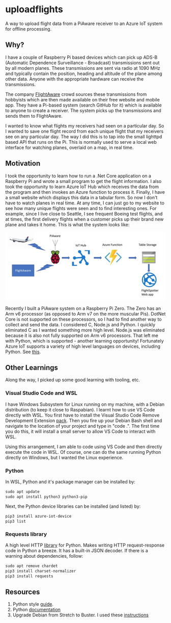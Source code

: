 # uploadflights
A way to upload flight data from a PiAware receiver to an Azure IoT system for offline processing.

## Why?
I have a couple of Raspberry Pi based devices which can pick up ADS-B (Automatic Dependence Surveillance - Broadcast) transmissions sent out by all
modern planes.  These transmissions are sent via radio at 1090 MHz and typically contain the position, heading and altitude of the plane among other
data.  Anyone with the appropriate hardware can receive the transmissions.

The company [FlightAware](www.flightaware.com) crowd sources these transmissions from hobbyists which are then made available on their free website and
mobile app.  They have a Pi-based system (search GitHub for it) which is available to anyone to create a receiver.  The system picks up the transmissions
and sends them to FlightAware.

I wanted to know what flights my receivers had seen on a particular day.  So I wanted to save one flight record from each unique flight that my receivers see
on any particular day.  The way I did this is to tap into the small lighttpd based API that runs on the Pi.  This is normally used to serve a local web interface for watching planes, overlaid on a map, in real time.

## Motivation
I took the opportunity to learn how to run a .Net Core application on a Raspberry Pi and wrote a small program to get the flight information.  I also took
the opportunity to learn Azure IoT Hub which receives the data from the program and then invokes an Azure function to process it.  Finally, I have a small
website which displays this data in a tabular form.  So now I don't have to watch planes in real time.  At any time, I can just go to my website to see how many unique flights were seen and to find interesting ones.  For example, since I live close to Seattle, I see frequent Boeing test flights, and at times, the first delivery flights when a customer picks up their brand new plane and takes it home.  This is what the system looks like:

![Image](piaware_system.jpg "System")

Recently I built a PiAware system on a Raspberry Pi Zero.  The Zero has an Arm v6 processor (as opposed to Arm v7 on the more muscular Pis).  DotNet Core
is not supported on these processors, so I had to find another way to collect and send the data.  I considered C, Node.js and Python. I quickly eliminated C as I wanted
something more high level.  Node.js was eliminated because it is also not fully supported on Arm v6 processors.  That left me with Python, which is supported - another learning
opportunity!  Fortunately Azure IoT supports a variety of high level languages on devices, including Python.  See [this](https://github.com/Azure/azure-iot-sdk-python).

## Other Learnings
Along the way, I picked up some good learning with tooling, etc.

### Visual Studio Code and WSL
I have Windows Subsystem for Linux running on my machine, with a Debian distribution (to keep it close to Raspabian).  I learnt how to use VS Code directly with WSL.
You first have to install the Visual Studio Code Remove Development Extension [pack](https://marketplace.visualstudio.com/items?itemName=ms-vscode-remote.vscode-remote-extensionpack).  Then you fire up your Debian Bash shell and navigate to the location of your project and type in "code .".  The first time you do this, it will install
a small server to allow VS Code to interact with WSL.

Using this arrangement, I am able to code using VS Code and then directly execute the code in WSL.  Of course, one can do the same running Python directly on Windows, but I wanted the Linux experience.

### Python
In WSL, Python and it's package manager can be installed by:

    sudo apt update
    sudo apt install python3 python3-pip

Next, the Python device libraries can be installed (and listed) by:

    pip3 install azure-iot-device
    pip3 list
    
### Requests library
A high level HTTP [library](https://2.python-requests.org/en/latest/) for Python. Makes writing HTTP request-response code in Python a breeze.  It has a built-in JSON decoder.  If there is a warning about dependencies, follow:

    sudo apt remove chardet
    pip3 install charset-normalizer
    pip3 install requests

## Resources
1. Python style [guide](https://www.python.org/dev/peps/pep-0008/#comments).
1. Python [documentation](https://docs.python.org/3/)
1. Upgrade Debian from Stretch to Buster.  I used these [instructions](https://davidsmith.is/2019/07/11/updating-your-wsl-debian-image-to-buster/)



